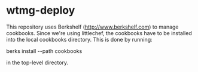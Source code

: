 wtmg-deploy
===========

This repository uses Berkshelf (http://www.berkshelf.com) to manage cookbooks. Since we're using littlechef, the
cookbooks have to be installed into the local cookbooks directory. This is done by running:

berks install --path cookbooks

in the top-level directory.
